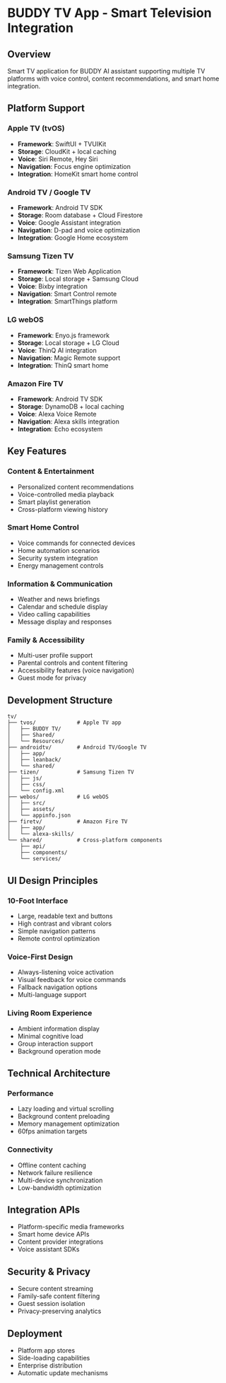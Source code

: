 # BUDDY TV App - Smart Television Integration

## Overview
Smart TV application for BUDDY AI assistant supporting multiple TV platforms with voice control, content recommendations, and smart home integration.

## Platform Support

### Apple TV (tvOS)
- **Framework**: SwiftUI + TVUIKit
- **Storage**: CloudKit + local caching
- **Voice**: Siri Remote, Hey Siri
- **Navigation**: Focus engine optimization
- **Integration**: HomeKit smart home control

### Android TV / Google TV
- **Framework**: Android TV SDK
- **Storage**: Room database + Cloud Firestore
- **Voice**: Google Assistant integration
- **Navigation**: D-pad and voice optimization
- **Integration**: Google Home ecosystem

### Samsung Tizen TV
- **Framework**: Tizen Web Application
- **Storage**: Local storage + Samsung Cloud
- **Voice**: Bixby integration
- **Navigation**: Smart Control remote
- **Integration**: SmartThings platform

### LG webOS
- **Framework**: Enyo.js framework
- **Storage**: Local storage + LG Cloud
- **Voice**: ThinQ AI integration
- **Navigation**: Magic Remote support
- **Integration**: ThinQ smart home

### Amazon Fire TV
- **Framework**: Android TV SDK
- **Storage**: DynamoDB + local caching
- **Voice**: Alexa Voice Remote
- **Navigation**: Alexa skills integration
- **Integration**: Echo ecosystem

## Key Features

### Content & Entertainment
- Personalized content recommendations
- Voice-controlled media playback
- Smart playlist generation
- Cross-platform viewing history

### Smart Home Control
- Voice commands for connected devices
- Home automation scenarios
- Security system integration
- Energy management controls

### Information & Communication
- Weather and news briefings
- Calendar and schedule display
- Video calling capabilities
- Message display and responses

### Family & Accessibility
- Multi-user profile support
- Parental controls and content filtering
- Accessibility features (voice navigation)
- Guest mode for privacy

## Development Structure

```
tv/
├── tvos/             # Apple TV app
│   ├── BUDDY TV/
│   ├── Shared/
│   └── Resources/
├── androidtv/        # Android TV/Google TV
│   ├── app/
│   ├── leanback/
│   └── shared/
├── tizen/            # Samsung Tizen TV
│   ├── js/
│   ├── css/
│   └── config.xml
├── webos/            # LG webOS
│   ├── src/
│   ├── assets/
│   └── appinfo.json
├── firetv/           # Amazon Fire TV
│   ├── app/
│   └── alexa-skills/
└── shared/           # Cross-platform components
    ├── api/
    ├── components/
    └── services/
```

## UI Design Principles

### 10-Foot Interface
- Large, readable text and buttons
- High contrast and vibrant colors
- Simple navigation patterns
- Remote control optimization

### Voice-First Design
- Always-listening voice activation
- Visual feedback for voice commands
- Fallback navigation options
- Multi-language support

### Living Room Experience
- Ambient information display
- Minimal cognitive load
- Group interaction support
- Background operation mode

## Technical Architecture

### Performance
- Lazy loading and virtual scrolling
- Background content preloading
- Memory management optimization
- 60fps animation targets

### Connectivity
- Offline content caching
- Network failure resilience
- Multi-device synchronization
- Low-bandwidth optimization

## Integration APIs
- Platform-specific media frameworks
- Smart home device APIs
- Content provider integrations
- Voice assistant SDKs

## Security & Privacy
- Secure content streaming
- Family-safe content filtering
- Guest session isolation
- Privacy-preserving analytics

## Deployment
- Platform app stores
- Side-loading capabilities
- Enterprise distribution
- Automatic update mechanisms
